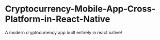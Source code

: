 # Cryptocurrency-Mobile-App-Cross-Platform-in-React-Native
A modern cryptocurrency app built entirely in react native!
